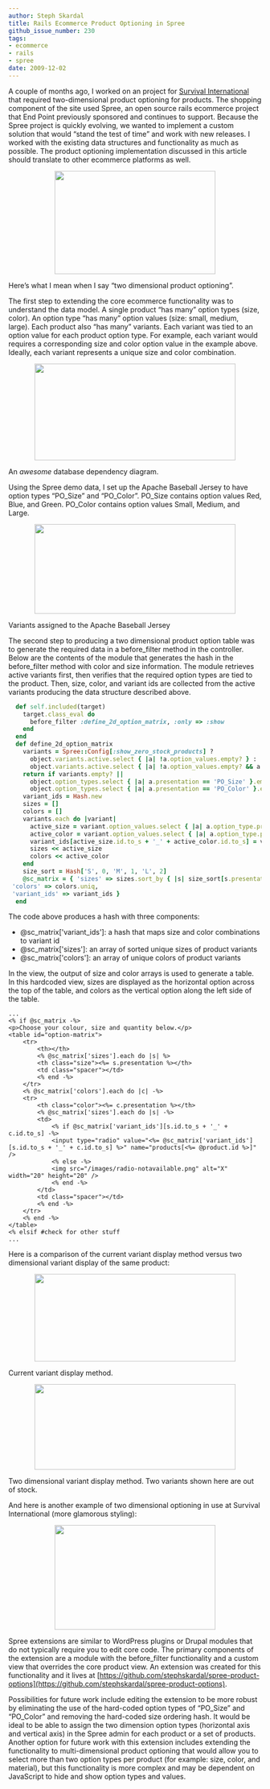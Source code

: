 ```yaml
---
author: Steph Skardal
title: Rails Ecommerce Product Optioning in Spree
github_issue_number: 230
tags:
- ecommerce
- rails
- spree
date: 2009-12-02
---
```


A couple of months ago, I worked on an project for [Survival International](https://shop.survivalinternational.org/) that required two-dimensional product optioning for products. The shopping component of the site used Spree, an open source rails ecommerce project that End Point previously sponsored and continues to support. Because the Spree project is quickly evolving, we wanted to implement a custom solution that would “stand the test of time” and work with new releases. I worked with the existing data structures and functionality as much as possible. The product optioning implementation discussed in this article should translate to other ecommerce platforms as well.

<a href="https://1.bp.blogspot.com/_wWmWqyCEKEs/Sxbj4ANgHxI/AAAAAAAACvs/GgKcIvu918Y/s1600-h/ts.png" onblur="try {parent.deselectBloggerImageGracefully();} catch(e) {}"><img alt="" border="0" id="BLOGGER_PHOTO_ID_5410762553601040146" src="/blog/2009/12/rails-ecommerce-product-optioning-in/image-0.png" style="display:block; margin:0px auto 10px; text-align:center;cursor:pointer; cursor:hand;width: 320px; height: 205px;"/></a>

Here’s what I mean when I say “two dimensional product optioning”.

The first step to extending the core ecommerce functionality was to understand the data model. A single product “has many” option types (size, color). An option type “has many” option values (size: small, medium, large). Each product also “has many” variants. Each variant was tied to an option value for each product option type. For example, each variant would requires a corresponding size and color option value in the example above. Ideally, each variant represents a unique size and color combination.

<a href="https://4.bp.blogspot.com/_wWmWqyCEKEs/Sxb1OBkX2JI/AAAAAAAACwM/5rK_oOi9gF8/s1600-h/data.png" onblur="try {parent.deselectBloggerImageGracefully();} catch(e) {}"><img alt="" border="0" id="BLOGGER_PHOTO_ID_5410781623620196498" src="/blog/2009/12/rails-ecommerce-product-optioning-in/image-0.png" style="display:block; margin:0px auto 10px; text-align:center;cursor:pointer; cursor:hand;width: 400px; height: 192px;"/></a>

An *awesome* database dependency diagram.

Using the Spree demo data, I set up the Apache Baseball Jersey to have option types “PO_Size” and “PO_Color”. PO_Size contains option values Red, Blue, and Green. PO_Color contains option values Small, Medium, and Large.

<a href="https://2.bp.blogspot.com/_wWmWqyCEKEs/Sxb1eKJ5HzI/AAAAAAAACwU/ESxvD0XSUkU/s1600-h/setup.png" onblur="try {parent.deselectBloggerImageGracefully();} catch(e) {}"><img alt="" border="0" id="BLOGGER_PHOTO_ID_5410781900802957106" src="/blog/2009/12/rails-ecommerce-product-optioning-in/image-0.png" style="display:block; margin:0px auto 10px; text-align:center;cursor:pointer; cursor:hand;width: 400px; height: 178px;"/></a>

Variants assigned to the Apache Baseball Jersey

The second step to producing a two dimensional product option table was to generate the required data in a before_filter method in the controller. Below are the contents of the module that generates the hash in the before_filter method with color and size information. The module retrieves active variants first, then verifies that the required option types are tied to the product. Then, size, color, and variant ids are collected from the active variants producing the data structure described above.

```ruby
  def self.included(target)
    target.class_eval do
      before_filter :define_2d_option_matrix, :only => :show
    end
  end
  def define_2d_option_matrix
    variants = Spree::Config[:show_zero_stock_products] ?
      object.variants.active.select { |a| !a.option_values.empty? } :
      object.variants.active.select { |a| !a.option_values.empty? && a.in_stock }
    return if variants.empty? ||
      object.option_types.select { |a| a.presentation == 'PO_Size' }.empty? ||
      object.option_types.select { |a| a.presentation == 'PO_Color' }.empty?
    variant_ids = Hash.new
    sizes = []
    colors = []
    variants.each do |variant|
      active_size = variant.option_values.select { |a| a.option_type.presentation == 'PO_Size' }.first
      active_color = variant.option_values.select { |a| a.option_type.presentation == 'PO_Color' }.first
      variant_ids[active_size.id.to_s + '_' + active_color.id.to_s] = variant.id
      sizes << active_size
      colors << active_color
    end
    size_sort = Hash['S', 0, 'M', 1, 'L', 2]
    @sc_matrix = { 'sizes' => sizes.sort_by { |s| size_sort[s.presentation] }.uniq,
 'colors' => colors.uniq,
 'variant_ids' => variant_ids }
  end
```

The code above produces a hash with three components:

- @sc_matrix['variant_ids']: a hash that maps size and color combinations to variant id
- @sc_matrix['sizes']: an array of sorted unique sizes of product variants
- @sc_matrix['colors']: an array of unique colors of product variants

In the view, the output of size and color arrays is used to generate a table. In this hardcoded view, sizes are displayed as the horizontal option across the top of the table, and colors as the vertical option along the left side of the table.

```plain
...
<% if @sc_matrix -%>
<p>Choose your colour, size and quantity below.</p>
<table id="option-matrix">
    <tr>
        <th></th>
        <% @sc_matrix['sizes'].each do |s| %>
        <th class="size"><%= s.presentation %></th>
        <td class="spacer"></td>
        <% end -%>
    </tr>
    <% @sc_matrix['colors'].each do |c| -%>
    <tr>
        <th class="color"><%= c.presentation %></th>
        <% @sc_matrix['sizes'].each do |s| -%>
        <td>
            <% if @sc_matrix['variant_ids'][s.id.to_s + '_' + c.id.to_s] -%>
            <input type="radio" value="<%= @sc_matrix['variant_ids'][s.id.to_s + '_' + c.id.to_s] %>" name="products[<%= @product.id %>]" />
            <% else -%>
            <img src="/images/radio-notavailable.png" alt="X" width="20" height="20" />
            <% end -%>
        </td>
        <td class="spacer"></td>
        <% end -%>
    </tr>
    <% end -%>
</table>
<% elsif #check for other stuff
...
```

Here is a comparison of the current variant display method versus two dimensional variant display of the same product:

<a href="https://3.bp.blogspot.com/_wWmWqyCEKEs/Sxb2Rd9hiQI/AAAAAAAACwk/-FBN56TLNv0/s1600-h/vs2.png" onblur="try {parent.deselectBloggerImageGracefully();} catch(e) {}"><img alt="" border="0" id="BLOGGER_PHOTO_ID_5410782782293117186" src="/blog/2009/12/rails-ecommerce-product-optioning-in/image-0.png" style="display:block; margin:0px auto 10px; text-align:center;cursor:pointer; cursor:hand;width: 400px; height: 174px;"/></a>

Current variant display method.

<a href="https://4.bp.blogspot.com/_wWmWqyCEKEs/Sxb2RMC7MaI/AAAAAAAACwc/uaBS3qii_FU/s1600-h/vs.png" onblur="try {parent.deselectBloggerImageGracefully();} catch(e) {}"><img alt="" border="0" id="BLOGGER_PHOTO_ID_5410782777483932066" src="/blog/2009/12/rails-ecommerce-product-optioning-in/image-0.png" style="display:block; margin:0px auto 10px; text-align:center;cursor:pointer; cursor:hand;width: 400px; height: 170px;"/></a>

Two dimensional variant display method. Two variants shown here are out of stock.

And here is another example of two dimensional optioning in use at Survival International (more glamorous styling):

<a href="https://4.bp.blogspot.com/_wWmWqyCEKEs/Sxbj4M0Pf_I/AAAAAAAACv0/GbVlNPksOUU/s1600-h/ts2.png" onblur="try {parent.deselectBloggerImageGracefully();} catch(e) {}"><img alt="" border="0" id="BLOGGER_PHOTO_ID_5410762556984754162" src="/blog/2009/12/rails-ecommerce-product-optioning-in/image-0.png" style="display:block; margin:0px auto 10px; text-align:center;cursor:pointer; cursor:hand;width: 320px; height: 208px;"/></a>

Spree extensions are similar to WordPress plugins or Drupal modules that do not typically require you to edit core code. The primary components of the extension are a module with the before_filter functionality and a custom view that overrides the core product view. An extension was created for this functionality and it lives at [https://github.com/stephskardal/spree-product-options](https://github.com/stephskardal/spree-product-options).

Possibilities for future work include editing the extension to be more robust by eliminating the use of the hard-coded option types of “PO_Size” and “PO_Color” and removing the hard-coded size ordering hash. It would be ideal to be able to assign the two dimension option types (horizontal axis and vertical axis) in the Spree admin for each product or a set of products. Another option for future work with this extension includes extending the functionality to multi-dimensional product optioning that would allow you to select more than two option types per product (for example: size, color, and material), but this functionality is more complex and may be dependent on JavaScript to hide and show option types and values.

